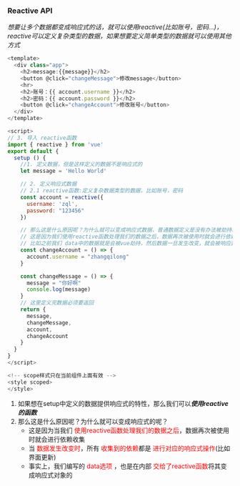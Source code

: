 ### Reactive API
*想要让多个数据都变成响应式的话，就可以使用reactive(比如账号，密码...)，reactive可以定义复杂类型的数据，如果想要定义简单类型的数据就可以使用其他方式*
```javascript
<template>
  <div class="app">
    <h2>message:{{message}}</h2>
    <button @click="changeMessage">修改message</button>
    <hr>
    <h2>账号：{{ account.username }}</h2>
    <h2>密码：{{ account.password }}</h2>
    <button @click="changeAccount">修改账号</button>
  </div>
</template>

<script>
// 3. 导入 reactive函数
import { reactive } from 'vue'
export default {
  setup () {
    //1. 定义数据，但是这样定义的数据不是响应式的
    let message = 'Hello World'

    // 2. 定义响应式数据
    // 2.1 reactive函数:定义复杂数据类型的数据，比如账号，密码
    const account = reactive({
      username: 'zql',
      password: "123456"
    })

    // 那么这是什么原因呢？为什么就可以变成响应式数据，普通数据定义是没有办法被劫持的
    // 这是因为我们使用reactive函数处理我们的数据之后，数据再次被使用时就会进行依赖收集
    // 比如之前我们 data中的数据就是会被vue劫持，然后数据一旦发生改变，就会被响应到template上
    const changeAccount = () => {
      account.username = "zhangqilong"
    }

    const changeMessage = () => {
      message = "你好啊"
      console.log(message)
    }
    // 这里定义完数据必须要返回
    return {
      message,
      changeMessage,
      account,
      changeAccount
    }
  }
}
</script>

<!-- scope样式只在当前组件上面有效 -->
<style scoped>
</style>
```
1. 如果想在setup中定义的数据提供响应式的特性，那么我们可以***使用reactive的函数***
2. 那么这是什么原因呢？为什么就可以变成响应式的呢？
	- 这是因为当我们 <font color="red">使用reactive函数处理我们的数据之后</font>，数据再次被使用时就会进行依赖收集
	- 当 <font color="red">数据发生改变时</font>，所有 <font color="red">收集到的依赖</font>都是 <font color="red">进行对应的响应式操作</font>(比如界面更新)
	- 事实上，我们编写的 <font color="red">data选项</font>	，也是在内部 <font color="red">交给了reactive函数</font>将其变成响应式对象的
